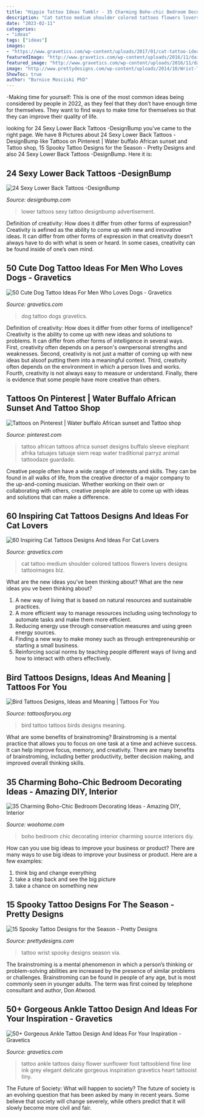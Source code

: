 ```yaml
---
title: "Hippie Tattoo Ideas Tumblr - 35 Charming Boho-chic Bedroom Decorating Ideas"
description: "Cat tattoo medium shoulder colored tattoos flowers lovers designs tattooimages biz"
date: "2023-02-11"
categories:
- "ideas"
tags: ["ideas"]
images:
- "https://www.gravetics.com/wp-content/uploads/2017/01/cat-tattoo-ideas-for-women3.jpg"
featuredImage: "http://www.gravetics.com/wp-content/uploads/2016/11/daisy.jpg"
featured_image: "http://www.gravetics.com/wp-content/uploads/2016/11/daisy.jpg"
image: "http://www.prettydesigns.com/wp-content/uploads/2014/10/Wrist-Tattoo.jpg"
ShowToc: true
author: "Burnice Mosciski PhD"
---
```



-Making time for yourself: This is one of the most common ideas being considered by people in 2022, as they feel that they don’t have enough time for themselves. They want to find ways to make time for themselves so that they can improve their quality of life.

	

		
looking for 24 Sexy Lower Back Tattoos -DesignBump you've came to the right page. We have 8 Pictures about 24 Sexy Lower Back Tattoos -DesignBump like Tattoos on Pinterest | Water buffalo African sunset and Tattoo shop, 15 Spooky Tattoo Designs for the Season - Pretty Designs and also 24 Sexy Lower Back Tattoos -DesignBump. Here it is:
		
    
## 24 Sexy Lower Back Tattoos -DesignBump

<img loading=lazy src="https://designbump.com/wp-content/uploads/2015/09/lower-back-tattoo-ideas.jpg" onerror="this.onerror=null;this.src='https://tse3.mm.bing.net/th?id=OIP.4jlWAf19sPqyORD1iFpacAHaJ5&amp;pid=15.1';" alt="24 Sexy Lower Back Tattoos -DesignBump">

_Source: designbump.com_

>lower tattoos sexy tattoo designbump advertisement. 

	

Definition of creativity: How does it differ from other forms of expression?
Creativity is aefined as the ability to come up with new and innovative ideas. It can differ from other forms of expression in that creativity doesn’t always have to do with what is seen or heard. In some cases, creativity can be found inside of one’s own mind.

    
## 50 Cute Dog Tattoo Ideas For Men Who Loves Dogs - Gravetics

<img loading=lazy src="https://www.gravetics.com/wp-content/uploads/2017/06/Snupy-Dog-Abstract.jpg" onerror="this.onerror=null;this.src='https://tse2.mm.bing.net/th?id=OIP.nbj8cKFVLFVonPon-e02xAHaJ4&amp;pid=15.1';" alt="50 Cute Dog Tattoo Ideas For Men Who Loves Dogs - Gravetics">

_Source: gravetics.com_

>dog tattoo dogs gravetics. 

	

Definition of creativity: How does it differ from other forms of intelligence?
Creativity is the ability to come up with new ideas and solutions to problems. It can differ from other forms of intelligence in several ways. First, creativity often depends on a person's ownpersonal strengths and weaknesses. Second, creativity is not just a matter of coming up with new ideas but alsoof putting them into a meaningful context. Third, creativity often depends on the environment in which a person lives and works. Fourth, creativity is not always easy to measure or understand. Finally, there is evidence that some people have more creative than others.

    
## Tattoos On Pinterest | Water Buffalo African Sunset And Tattoo Shop

<img loading=lazy src="https://i.pinimg.com/736x/cd/27/ff/cd27ff9818b30c0239be5383a299c7e5--african-sunset-africa-tattoos.jpg" onerror="this.onerror=null;this.src='https://tse4.mm.bing.net/th?id=OIP._x0I7EG7xhzWaHq52G9QCgHaKY&amp;pid=15.1';" alt="Tattoos on Pinterest | Water buffalo African sunset and Tattoo shop">

_Source: pinterest.com_

>tattoo african tattoos africa sunset designs buffalo sleeve elephant afrika tatuajes tatuaje siem reap water traditional parryz animal tattoodaze guardado. 

	

Creative people often have a wide range of interests and skills. They can be found in all walks of life, from the creative director of a major company to the up-and-coming musician. Whether working on their own or collaborating with others, creative people are able to come up with ideas and solutions that can make a difference.

    
## 60 Inspiring Cat Tattoos Designs And Ideas For Cat Lovers

<img loading=lazy src="https://www.gravetics.com/wp-content/uploads/2017/01/cat-tattoo-ideas-for-women3.jpg" onerror="this.onerror=null;this.src='https://tse2.mm.bing.net/th?id=OIP.mJ1rPaILVNnvaMgVmbUDJQHaHa&amp;pid=15.1';" alt="60 Inspiring Cat Tattoos Designs And Ideas For Cat Lovers">

_Source: gravetics.com_

>cat tattoo medium shoulder colored tattoos flowers lovers designs tattooimages biz. 

	

What are the new ideas you’ve been thinking about?
What are the new ideas you ve been thinking about? 

1. A new way of living that is based on natural resources and sustainable practices. 
2. A more efficient way to manage resources including using technology to automate tasks and make them more efficient. 
3. Reducing energy use through conservation measures and using green energy sources. 
4. Finding a new way to make money such as through entrepreneurship or starting a small business. 
5. Reinforcing social norms by teaching people different ways of living and how to interact with others effectively.

    
## Bird Tattoos Designs, Ideas And Meaning | Tattoos For You

<img loading=lazy src="http://www.tattoosforyou.org/wp-content/uploads/2013/09/Birds-Tattoo-768x1024.jpg" onerror="this.onerror=null;this.src='https://tse3.mm.bing.net/th?id=OIP.CLvnBwt06yLxHJfMBZdgxAHaJ4&amp;pid=15.1';" alt="Bird Tattoos Designs, Ideas and Meaning | Tattoos For You">

_Source: tattoosforyou.org_

>bird tattoo tattoos birds designs meaning. 

	

What are some benefits of brainstroming?
Brainstroming is a mental practice that allows you to focus on one task at a time and achieve success. It can help improve focus, memory, and creativity. There are many benefits of brainstroming, including better productivity, better decision making, and improved overall thinking skills.

    
## 35 Charming Boho-Chic Bedroom Decorating Ideas - Amazing DIY, Interior

<img loading=lazy src="https://www.woohome.com/wp-content/uploads/2014/05/charming-boho-bedroom-ideas-26.jpg" onerror="this.onerror=null;this.src='https://tse3.mm.bing.net/th?id=OIP.w-04GmA02oIRXJMTC5FUBgHaKf&amp;pid=15.1';" alt="35 Charming Boho-Chic Bedroom Decorating Ideas - Amazing DIY, Interior">

_Source: woohome.com_

>boho bedroom chic decorating interior charming source interiors diy. 

	

How can you use big ideas to improve your business or product?
There are many ways to use big ideas to improve your business or product. Here are a few examples: 
1. think big and change everything
2. take a step back and see the big picture
3. take a chance on something new 

    
## 15 Spooky Tattoo Designs For The Season - Pretty Designs

<img loading=lazy src="http://www.prettydesigns.com/wp-content/uploads/2014/10/Wrist-Tattoo.jpg" onerror="this.onerror=null;this.src='https://tse2.mm.bing.net/th?id=OIP.jDLoEO6Eg5TjDzp7Goqw5QHaLH&amp;pid=15.1';" alt="15 Spooky Tattoo Designs for the Season - Pretty Designs">

_Source: prettydesigns.com_

>tattoo wrist spooky designs season via. 

	

The brainstroming is a mental phenomenon in which a person’s thinking or problem-solving abilities are increased by the presence of similar problems or challenges. Brainstroming can be found in people of any age, but is most commonly seen in younger adults. The term was first coined by telephone consultant and author, Don Atwood.

    
## 50+ Gorgeous Ankle Tattoo Design And Ideas For Your Inspiration - Gravetics

<img loading=lazy src="http://www.gravetics.com/wp-content/uploads/2016/11/daisy.jpg" onerror="this.onerror=null;this.src='https://tse3.mm.bing.net/th?id=OIP.nqoBUGVIaWz-Yd5KAB8fFgHaHa&amp;pid=15.1';" alt="50+ Gorgeous Ankle Tattoo Design And Ideas For Your Inspiration - Gravetics">

_Source: gravetics.com_

>tattoo ankle tattoos daisy flower sunflower foot tattooblend fine line ink grey elegant delicate gorgeous inspiration gravetics heart tattooist tiny. 

	

The Future of Society: What will happen to society?
The future of society is an evolving question that has been asked by many in recent years. Some believe that society will change severely, while others predict that it will slowly become more civil and fair.

